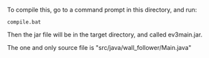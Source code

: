 To compile this, go to a command prompt in this directory, and run:

    compile.bat

Then the jar file will be in the target directory, and called
ev3main.jar.

The one and only source file is "src/java/wall_follower/Main.java"
